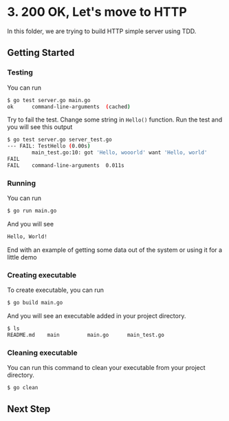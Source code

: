 # 3. 200 OK, Let's move to HTTP
In this folder, we are trying to build HTTP simple server using TDD.

## Getting Started

### Testing

You can run
```sh
$ go test server.go main.go
ok      command-line-arguments  (cached)
```

Try to fail the test. Change some string in `Hello()` function. Run the test and you will see this output
```sh
$ go test server.go server_test.go
--- FAIL: TestHello (0.00s)
        main_test.go:10: got 'Hello, wooorld' want 'Hello, world'
FAIL
FAIL    command-line-arguments  0.011s
```


### Running

You can run
```sh
$ go run main.go
```

And you will see
```sh
Hello, World!
```

End with an example of getting some data out of the system or using it for a little demo

### Creating executable

To create executable, you can run
```sh
$ go build main.go
```

And you will see an executable added in your project directory.
```sh
$ ls
README.md    main         main.go      main_test.go
```



### Cleaning executable
You can run this command to clean your executable from your project directory.
```sh
$ go clean
```

## Next Step
